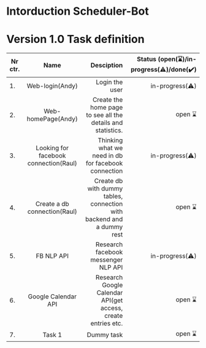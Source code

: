 # Intorduction Scheduler-Bot


# Version 1.0 Task definition 


| Nr ctr.  | Name                           | Desciption                                     | Status (open(:hourglass:)/in-progress(:warning:)/done(:heavy_check_mark:) |
| -------- |:------------------------------:| ----------------------------------------------:| -------------------------------------------------------------------------:|
| 1.       | Web-login(Andy)                     | Login the user                                      | in-progress(:warning:)                                                          |
| 2.       | Web-homePage(Andy)                       | Create the home page to see all the details and statistics.                                    | open :hourglass:                                                          |
| 3.       | Looking for facebook connection(Raul)            | Thinking what we need in db for facebook connection   | in-progress(:warning:)                                                          |
| 4.       | Create a db connection(Raul)                        | Create db with dummy tables, connection with backend and a dummy rest                                       | open :hourglass:                                                          |
| 5.       | FB NLP API                        | Research facebook messenger NLP API                                     | in-progress(:warning:)                                                          |
| 6.       | Google Calendar API                        | Research Google Calendar API(get access, create entries etc.                                      | open :hourglass:                                                          |
| 7.       | Task 1                        | Dummy task                                      | open :hourglass:                                                          |

